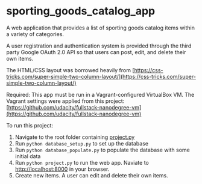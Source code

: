 # sporting_goods_catalog_app

A web application that provides a list of sporting goods catalog items within a variety of categories.

A user registration and authentication system is provided through the third party Google OAuth 2.0 API so that users can post, edit, and delete their own items.

The HTML/CSS layout was borrowed heavily from [https://css-tricks.com/super-simple-two-column-layout/](https://css-tricks.com/super-simple-two-column-layout/)

Required: This app must be run in a Vagrant-configured VirtualBox VM. The Vagrant settings were applied from this project: [https://github.com/udacity/fullstack-nanodegree-vm](https://github.com/udacity/fullstack-nanodegree-vm)

To run this project:

1. Navigate to the root folder containing [project.py](project.py)
2. Run `python database_setup.py` to set up the database
3. Run `python database_populate.py` to populate the database with some initial data
4. Run `python project.py` to run the web app. Naviate to [http://localhost:8000](http://localhost:8000) in your browser.
5. Create new items. A user can edit and delete their own items.
